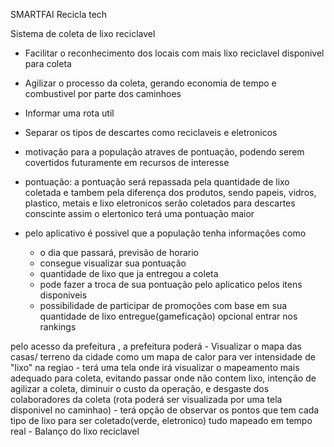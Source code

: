 SMARTFAI
Recicla tech

Sistema de coleta de lixo reciclavel

- Facilitar o reconhecimento dos locais com mais lixo reciclavel disponivel para coleta

- Agilizar o processo da coleta, gerando economia de tempo e combustivel por parte dos caminhoes

- Informar uma rota util

- Separar os tipos de descartes como reciclaveis e eletronicos

- motivação para a população atraves de pontuação, podendo serem covertidos futuramente em recursos de interesse
  
- pontuação: a pontuação será repassada pela quantidade de lixo coletada e tambem pela diferença dos produtos, sendo papeis, vidros, plastico, metais e lixo eletronicos serão coletados para descartes conscinte assim o elertonico terá uma pontuação maior

    
- pelo aplicativo é possivel que a população tenha informações como
    - o dia que passará, previsão de horario
    - consegue visualizar sua pontuação
    - quantidade de lixo que ja entregou a coleta
    - pode fazer a troca de sua pontuação pelo aplicatico pelos itens disponiveis
    - possibilidade de participar de promoções com base em sua quantidade de lixo entregue(gameficação) opcional entrar nos rankings 


pelo acesso da prefeitura , a prefeitura poderá
    -   Visualizar o mapa das casas/ terreno da cidade como um mapa de calor para ver intensidade de "lixo" na regiao
    -   terá uma tela onde irá visualizar o mapeamento mais adequado para coleta, evitando passar onde não contem lixo, intenção de agilizar a coleta, diminuir o custo da operação, e desgaste dos colaboradores da coleta (rota poderá ser visualizada por uma tela disponivel no caminhao)
    - terá opção de observar os pontos que tem cada tipo de lixo para ser coletado(verde, eletronico) tudo mapeado em tempo real
    - Balanço do lixo reciclavel
  